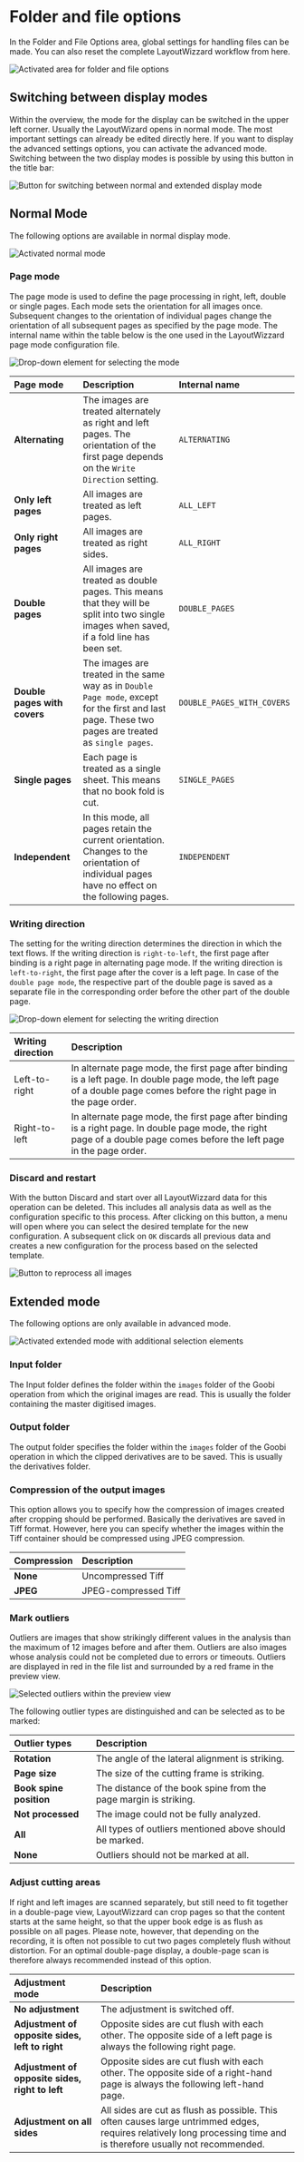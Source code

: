 # Folder and file options

In the Folder and File Options area, global settings for handling files can be made. You can also reset the complete LayoutWizzard workflow from here.

![Activated area for folder and file options](../../../../.gitbook/assets/layoutwizzard_13%20%281%29.png)

## Switching between display modes

Within the overview, the mode for the display can be switched in the upper left corner. Usually the LayoutWizard opens in normal mode. The most important settings can already be edited directly here. If you want to display the advanced settings options, you can activate the advanced mode. Switching between the two display modes is possible by using this button in the title bar:

![Button for switching between normal and extended display mode](../../../../.gitbook/assets/layoutwizzard_40.png)

## Normal Mode

The following options are available in normal display mode.

![Activated normal mode](../../../../.gitbook/assets/layoutwizzard_47.png)

### Page mode

The page mode is used to define the page processing in right, left, double or single pages. Each mode sets the orientation for all images once. Subsequent changes to the orientation of individual pages change the orientation of all subsequent pages as specified by the page mode. The internal name within the table below is the one used in the LayoutWizzard page mode configuration file.

![Drop-down element for selecting the mode](../../../../.gitbook/assets/layoutwizzard_44.png)

| Page mode | Description | Internal name |
| :--- | :--- | :--- |
| **Alternating** | The images are treated alternately as right and left pages. The orientation of the first page depends on the `Write Direction` setting. | `ALTERNATING` |
| **Only left pages** | All images are treated as left pages. | `ALL_LEFT` |
| **Only right pages** | All images are treated as right sides. | `ALL_RIGHT` |
| **Double pages** | All images are treated as double pages. This means that they will be split into two single images when saved, if a fold line has been set. | `DOUBLE_PAGES` |
| **Double pages with covers** | The images are treated in the same way as in `Double Page mode`, except for the first and last page. These two pages are treated as `single pages`. | `DOUBLE_PAGES_WITH_COVERS` |
| **Single pages** | Each page is treated as a single sheet. This means that no book fold is cut. | `SINGLE_PAGES` |
| **Independent** | In this mode, all pages retain the current orientation. Changes to the orientation of individual pages have no effect on the following pages. | `INDEPENDENT` |

### Writing direction

The setting for the writing direction determines the direction in which the text flows. If the writing direction is `right-to-left`, the first page after binding is a right page in alternating page mode. If the writing direction is `left-to-right`, the first page after the cover is a left page. In case of the `double page mode`, the respective part of the double page is saved as a separate file in the corresponding order before the other part of the double page.

![Drop-down element for selecting the writing direction](../../../../.gitbook/assets/layoutwizzard_45.png)

| Writing direction | Description |
| :--- | :--- |
| Left-to-right | In alternate page mode, the first page after binding is a left page. In double page mode, the left page of a double page comes before the right page in the page order. |
| Right-to-left | In alternate page mode, the first page after binding is a right page. In double page mode, the right page of a double page comes before the left page in the page order. |

### Discard and restart

With the button Discard and start over all LayoutWizzard data for this operation can be deleted. This includes all analysis data as well as the configuration specific to this process. After clicking on this button, a menu will open where you can select the desired template for the new configuration. A subsequent click on `OK` discards all previous data and creates a new configuration for the process based on the selected template.

![Button to reprocess all images](../../../../.gitbook/assets/layoutwizzard_43.png)

## Extended mode

The following options are only available in advanced mode.

![Activated extended mode with additional selection elements](../../../../.gitbook/assets/layoutwizzard_48.png)

### Input folder

The Input folder defines the folder within the `images` folder of the Goobi operation from which the original images are read. This is usually the folder containing the master digitised images.

### Output folder

The output folder specifies the folder within the `images` folder of the Goobi operation in which the clipped derivatives are to be saved. This is usually the derivatives folder.

### Compression of the output images

This option allows you to specify how the compression of images created after cropping should be performed. Basically the derivatives are saved in Tiff format. However, here you can specify whether the images within the Tiff container should be compressed using JPEG compression.

| **Compression** | Description |
| :--- | :--- |
| **None** | Uncompressed Tiff |
| **JPEG** | JPEG-compressed Tiff |

### Mark outliers

Outliers are images that show strikingly different values in the analysis than the maximum of 12 images before and after them. Outliers are also images whose analysis could not be completed due to errors or timeouts. Outliers are displayed in red in the file list and surrounded by a red frame in the preview view.

![Selected outliers within the preview view](../../../../.gitbook/assets/layoutwizzard_12.png)

The following outlier types are distinguished and can be selected as to be marked:

| Outlier types | Description |
| :--- | :--- |
| **Rotation** | The angle of the lateral alignment is striking. |
| **Page size** | The size of the cutting frame is striking. |
| **Book spine position** | The distance of the book spine from the page margin is striking. |
| **Not processed** | The image could not be fully analyzed. |
| **All** | All types of outliers mentioned above should be marked. |
| **None** | Outliers should not be marked at all. |

### Adjust cutting areas

If right and left images are scanned separately, but still need to fit together in a double-page view, LayoutWizzard can crop pages so that the content starts at the same height, so that the upper book edge is as flush as possible on all pages. Please note, however, that depending on the recording, it is often not possible to cut two pages completely flush without distortion. For an optimal double-page display, a double-page scan is therefore always recommended instead of this option.

| **Adjustment** mode | Description |
| :--- | :--- |
| **No adjustment** | The adjustment is switched off. |
| **Adjustment of opposite sides, left to right** | Opposite sides are cut flush with each other. The opposite side of a left page is always the following right page. |
| **Adjustment of opposite sides, right to left** | Opposite sides are cut flush with each other. The opposite side of a right-hand page is always the following left-hand page. |
| **Adjustment on all sides** | All sides are cut as flush as possible. This often causes large untrimmed edges, requires relatively long processing time and is therefore usually not recommended. |

